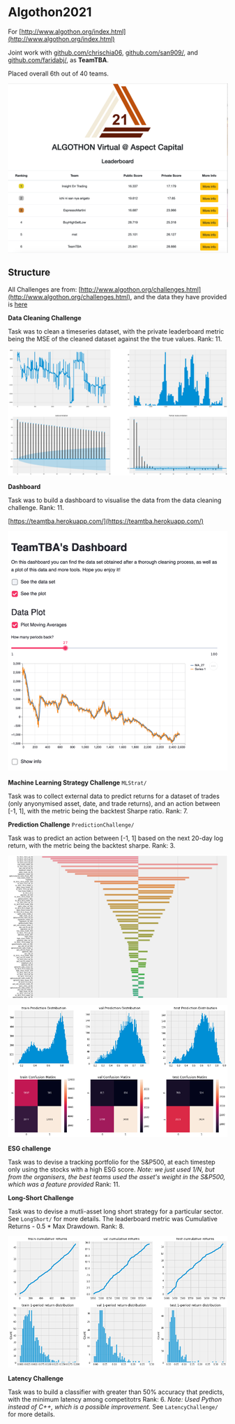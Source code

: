 # Algothon2021


For [http://www.algothon.org/index.html](http://www.algothon.org/index.html)

Joint work with [github.com/chrischia06](https://github.com/chrischia06), [github.com/san909/](https://github.com/sanj909), and [github.com/faridabj/](https://github.com/faridabj/), as **TeamTBA**.

Placed overall 6th out of 40 teams.	

![leaderboard](imgs/leaderboard.png)

## Structure

All Challenges are from: [http://www.algothon.org/challenges.html](http://www.algothon.org/challenges.html), and the data they have provided is [here](https://drive.google.com/drive/folders/180FaVThDIFtmrCZ2cGiYskvlyvyMv5Au)

**Data Cleaning Challenge**

Task was to clean a timeseries dataset, with the private leaderboard metric being the MSE of the cleaned dataset against the the true values. Rank: 11.

![cleaning](imgs/cleaning.png)

**Dashboard**

Task was to build a dashboard to visualise the data from the data cleaning challenge. Rank: 11.

[https://teamtba.herokuapp.com/](https://teamtba.herokuapp.com/)

![dashboard](imgs/dashboard.png)

**Machine Learning Strategy Challenge** `MLStrat/`

Task was to collect external data to predict returns for a dataset of trades (only anyonymised asset, date, and trade returns), and an action between [-1, 1], with the metric being the backtest Sharpe ratio. Rank: 7.

**Prediction Challenge** `PredictionChallenge/`

Task was to predict an action between [-1, 1] based on the next 20-day log return, with the metric being the backtest sharpe. Rank: 3.

![dashboard](imgs/prediction.png)

![dashboard](imgs/prediction2.png)


**ESG challenge**

Task was to devise a tracking portfolio for the S&P500, at each timestep only using the stocks with a high ESG score. *Note: we just used 1/N, but from the organisers, the best teams used the asset's weight in the S&P500, which was a feature provided* Rank: 11.

**Long-Short Challenge** 

Task was to devise a mutli-asset long short strategy for a particular sector. See `LongShort/`  for more details. The leaderboard metric was Cumulative Returns - 0.5 * Max Drawdown. Rank: 8.

![dashboard](imgs/long-short.png)

**Latency Challenge** 

Task was to build a classifier with greater than 50% accuracy that predicts, with the minimum latency among competitotrs Rank: 6. *Note: Used Python instead of C++, which is a possible improvement.* See `LatencyChallenge/` for more details.




